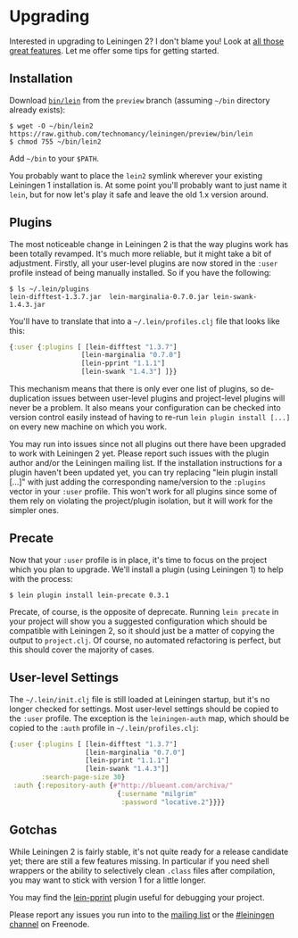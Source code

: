 # Upgrading

Interested in upgrading to Leiningen 2? I don't blame you! Look at
[all those great features](https://github.com/technomancy/leiningen/blob/master/NEWS.md).
Let me offer some tips for getting started.

## Installation

Download
[`bin/lein`](https://raw.github.com/technomancy/leiningen/preview/bin/lein)
from the `preview` branch (assuming `~/bin` directory already exists):

    $ wget -O ~/bin/lein2 https://raw.github.com/technomancy/leiningen/preview/bin/lein
    $ chmod 755 ~/bin/lein2

Add `~/bin` to your `$PATH`.

You probably want
to place the `lein2` symlink wherever your existing Leiningen 1
installation is. At some point you'll probably want to just name it
`lein`, but for now let's play it safe and leave the old 1.x version
around.

## Plugins

The most noticeable change in Leiningen 2 is that the way plugins work
has been totally revamped. It's much more reliable, but it might take
a bit of adjustment. Firstly, all your user-level plugins are now
stored in the `:user` profile instead of being manually installed. So
if you have the following:

    $ ls ~/.lein/plugins
    lein-difftest-1.3.7.jar  lein-marginalia-0.7.0.jar lein-swank-1.4.3.jar

You'll have to translate that into a `~/.lein/profiles.clj` file that
looks like this:

```clj
{:user {:plugins [ [lein-difftest "1.3.7"]
                  [lein-marginalia "0.7.0"]
                  [lein-pprint "1.1.1"]
                  [lein-swank "1.4.3"] ]}}
```

This mechanism means that there is only ever one list of plugins, so
de-duplication issues between user-level plugins and project-level
plugins will never be a problem. It also means your configuration can
be checked into version control easily instead of having to re-run
`lein plugin install [...]` on every new machine on which you work.

You may run into issues since not all plugins out there have been
upgraded to work with Leiningen 2 yet. Please report such issues with
the plugin author and/or the Leiningen mailing list. If the
installation instructions for a plugin haven't been updated yet, you
can try replacing "lein plugin install [...]" with just adding the
corresponding name/version to the `:plugins` vector in your `:user`
profile. This won't work for all plugins since some of them rely on
violating the project/plugin isolation, but it will work for the
simpler ones.

## Precate

Now that your `:user` profile is in place, it's time to focus on the
project which you plan to upgrade. We'll install a plugin (using
Leiningen 1) to help with the process:

    $ lein plugin install lein-precate 0.3.1

Precate, of course, is the opposite of deprecate. Running `lein
precate` in your project will show you a suggested configuration which
should be compatible with Leiningen 2, so it should just be a matter
of copying the output to `project.clj`. Of course, no automated
refactoring is perfect, but this should cover the majority of cases.

## User-level Settings

The `~/.lein/init.clj` file is still loaded at Leiningen startup, but
it's no longer checked for settings. Most user-level settings should
be copied to the `:user` profile. The exception is the
`leiningen-auth` map, which should be copied to the `:auth` profile in
`~/.lein/profiles.clj`:

```clj
{:user {:plugins [ [lein-difftest "1.3.7"]
                   [lein-marginalia "0.7.0"]
                   [lein-pprint "1.1.1"]
                   [lein-swank "1.4.3"]]
        :search-page-size 30}
 :auth {:repository-auth {#"http://blueant.com/archiva/"
                           {:username "milgrim"
                            :password "locative.2"}}}}
```

## Gotchas

While Leiningen 2 is fairly stable, it's not quite ready for a release
candidate yet; there are still a few features missing. In particular
if you need shell wrappers or the ability to selectively clean
`.class` files after compilation, you may want to stick with version 1
for a little longer. 

You may find the
[lein-pprint](https://github.com/technomancy/leiningen/tree/master/lein-pprint)
plugin useful for debugging your project.

Please report any issues you run into to the
[mailing list](http://groups.google.com/group/leiningen) or the [#leiningen 
channel](irc://chat.freenode.net#leiningen) on Freenode.
